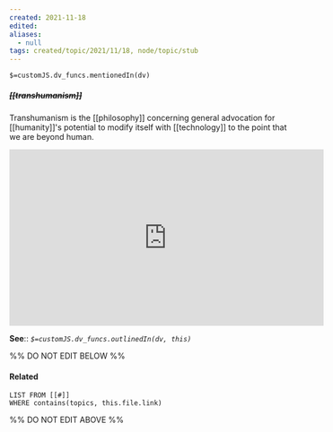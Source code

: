 ```yaml
---
created: 2021-11-18 
edited: 
aliases:
  - null
tags: created/topic/2021/11/18, node/topic/stub
---
```

`$=customJS.dv_funcs.mentionedIn(dv)`

##### <s class="topic-title">[[transhumanism]]</s>

Transhumanism is the [[philosophy]] concerning general advocation for [[humanity]]'s potential to modify itself with [[technology]] to the point that we are beyond human.

<iframe width="560" height="315" src="https://www.youtube.com/embed/UvYcunuF3Eo?start=1711" title="YouTube video player" frameborder="0" allow="accelerometer; autoplay; clipboard-write; encrypted-media; gyroscope; picture-in-picture" allowfullscreen></iframe>

**See**::
*`$=customJS.dv_funcs.outlinedIn(dv, this)`*

%% DO NOT EDIT BELOW %%
#### Related 
```dataview
LIST FROM [[#]]
WHERE contains(topics, this.file.link)
```
%% DO NOT EDIT ABOVE %%
